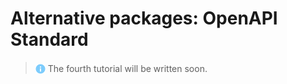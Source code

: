 # Alternative packages: OpenAPI Standard
> <img src="../assets/img/info.png" alt="info" width="16" style="margin-top: 3px; margin-bottom: -3px"/> The fourth tutorial will be written soon.
